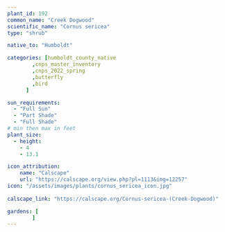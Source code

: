 ```yaml
---
plant_id: 192 
common_name: "Creek Dogwood"
scientific_name: "Cornus sericea"
type: "shrub"

native_to: "Humboldt"

categories: [humboldt_county_native
        ,cnps_master_inventory
        ,cnps_2022_spring
        ,butterfly
        ,bird
      ]

sun_requirements:
  - "Full Sun"
  - "Part Shade"
  - "Full Shade"
# min then max in feet
plant_size:
  - height: 
    - 4 
    - 13.1

icon_attribution: 
    name: "Calscape"
    url: "https://calscape.org/view.php?pl=1113&img=12257"
icon: "/assets/images/plants/cornus_sericea_icon.jpg"
 
calscape_link: "https://calscape.org/Cornus-sericea-(Creek-Dogwood)"

gardens: [
        ]
---
```








